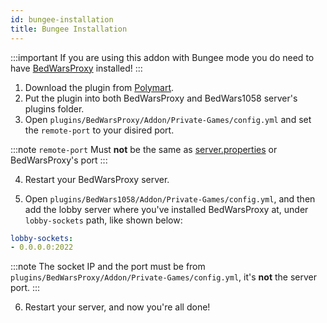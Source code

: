 ```yaml
---
id: bungee-installation
title: Bungee Installation
---
```


:::important
 If you are using this addon with Bungee mode you do need to have [BedWarsProxy](https://polymart.org/r/2167) installed!
:::

1. Download the plugin from [Polymart](https://polymart.org/r/1620).
2. Put the plugin into both BedWarsProxy and BedWars1058 server's plugins folder.
3. Open `plugins/BedWarsProxy/Addon/Private-Games/config.yml` and set the `remote-port` to your disired port.

:::note
`remote-port` Must **not** be the same as [server.properties](https://www.spigotmc.org/wiki/spigot-configuration-server-properties/) or BedWarsProxy's port
:::

4. Restart your BedWarsProxy server.

5. Open `plugins/BedWars1058/Addon/Private-Games/config.yml`, and then add the lobby server where you've installed BedWarsProxy at, under `lobby-sockets` path, like shown below:

```yml title="plugins/BedWars1058/Addon/Private-Games/config.yml" 
lobby-sockets:
- 0.0.0.0:2022
```
:::note
The socket IP and the port must be from `plugins/BedWarsProxy/Addon/Private-Games/config.yml`, it's **not** the server port.
:::

6. Restart your server, and now you're all done!